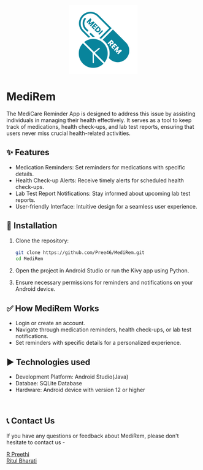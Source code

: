 
<p align="center">
    <img alt = "MediRem Logo" src = "app/src/main/res/drawable/logo.png" height="180">
</p>

# MediRem
The MediCare Reminder App is designed to address this issue by assisting individuals in managing their health effectively. It serves as a tool to keep track of medications, health check-ups, and lab test reports, ensuring that users never miss crucial health-related activities.
<br>

## ✨ Features
- Medication Reminders: Set reminders for medications with specific details.
- Health Check-up Alerts: Receive timely alerts for scheduled health check-ups.
- Lab Test Report Notifications: Stay informed about upcoming lab test reports.
- User-friendly Interface: Intuitive design for a seamless user experience.


## 🤔 Installation
1. Clone the repository:
   ```bash
   git clone https://github.com/Pree46/MediRem.git
   cd MediRem
   ```
   
2. Open the project in Android Studio or run the Kivy app using Python.

3. Ensure necessary permissions for reminders and notifications on your Android device.

## ✅ How MediRem Works
- Login or create an account.
- Navigate through medication reminders, health check-ups, or lab test notifications.
- Set reminders with specific details for a personalized experience.



## ▶️ Technologies used
- Development Platform: Android Studio(Java)
- Databae: SQLite Database
- Hardware: Android device with version 12 or higher



<br>


## 📞 Contact Us
If you have any questions or feedback about MediRem, please don't hesitate to contact us - 
<br>

<a href="https://www.linkedin.com/in/r-preethi-09254724b/"> R Preethi </a> <br>
<a href="https://www.linkedin.com/in/ritul-bharati-59683224b"> Ritul Bharati </a> <br>
